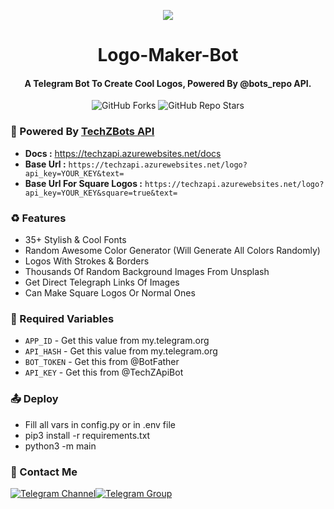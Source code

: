 <p align="center"><a href="https://github.com/Tellybots/Uploader-Bot"><img src="thumb.jpg"></a></p> 

<h1 align="center"><b>Logo-Maker-Bot</b></h1>
<h4 align="center"><b>A Telegram Bot To Create Cool Logos, Powered By @bots_repo API.</b></h4>

<p align="center" > <img alt="GitHub Forks" src="https://img.shields.io/github/forks/TechShreyash/TechZ-Logo-Maker-Bot?label=%F0%9F%8D%B4Forks&logoColor=blue&style=social"> <img alt="GitHub Repo Stars" src="https://img.shields.io/github/stars/TechShreyash/TechZ-Logo-Maker-Bot?label=%E2%AD%90%EF%B8%8FStars&logoColor=blue&style=social"> </p>

### 📘 Powered By <a href="https://techzapi.azurewebsites.net/">TechZBots API</a>
* **Docs :** https://techzapi.azurewebsites.net/docs
* **Base Url :** `https://techzapi.azurewebsites.net/logo?api_key=YOUR_KEY&text=`
* **Base Url For Square Logos :** `https://techzapi.azurewebsites.net/logo?api_key=YOUR_KEY&square=true&text=`

### ♻️ Features
* 35+ Stylish & Cool Fonts
* Random Awesome Color Generator (Will Generate All Colors Randomly)
* Logos With Strokes & Borders
* Thousands Of Random Background Images From Unsplash
* Get Direct Telegraph Links Of Images
* Can Make Square Logos Or Normal Ones

### 🧲 Required Variables

* `APP_ID` - Get this value from my.telegram.org
* `API_HASH` - Get this value from my.telegram.org
* `BOT_TOKEN` - Get this from @BotFather
* `API_KEY` - Get this from @TechZApiBot

### 📤 Deploy
- Fill all vars in config.py or in .env file
- pip3 install -r requirements.txt
- python3 -m main

### 👤 Contact Me
[![Telegram Channel](https://img.shields.io/static/v1?label=Join&message=Telegram%20Channel&color=blueviolet&style=for-the-badge&logo=telegram&logoColor=violet)](https://telegram.me/bots_repo)[![Telegram Group](https://img.shields.io/static/v1?label=Join&message=Telegram%20Group&color=blueviolet&style=for-the-badge&logo=telegram&logoColor=violet)](https://https://t.me/+ccx-5xVHyro3ZjNl)
